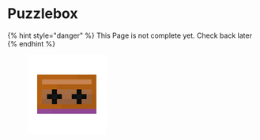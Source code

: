 # Puzzlebox

{% hint style="danger" %}
This Page is not complete yet. Check back later
{% endhint %}

<figure><img src="https://github.com/ItsMePok/PFE/blob/wikiAssets/cassette/cassette_puzzlebox.png?raw=true" alt=""><figcaption></figcaption></figure>
